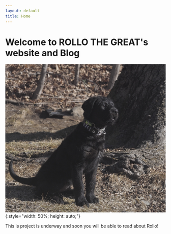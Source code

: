 ```yaml
---
layout: default
title: Home
---
```

# Welcome to ROLLO THE GREAT's website and Blog

![Welcome image](assets/images/Rollo.jpg){:style="width: 50%; height: auto;"}

This is project is underway and soon you will be able to read about Rollo!
